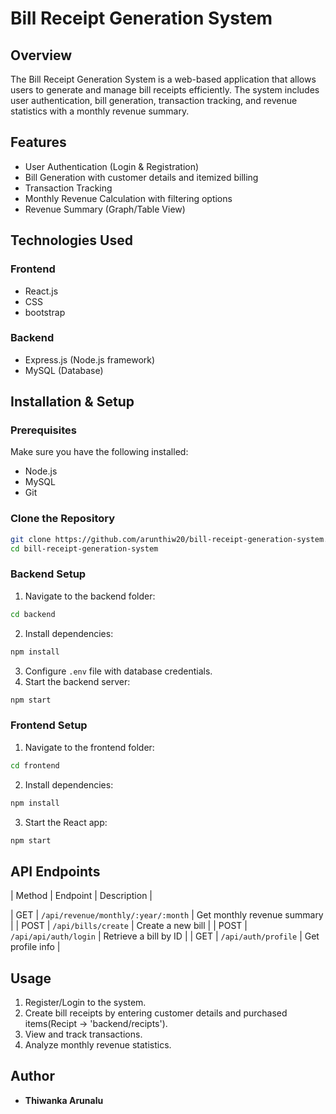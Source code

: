# Bill Receipt Generation System

## Overview
The Bill Receipt Generation System is a web-based application that allows users to generate and manage bill receipts efficiently. The system includes user authentication, bill generation, transaction tracking, and revenue statistics with a monthly revenue summary.

## Features
- User Authentication (Login & Registration)
- Bill Generation with customer details and itemized billing
- Transaction Tracking
- Monthly Revenue Calculation with filtering options
- Revenue Summary (Graph/Table View)

## Technologies Used
### Frontend
- React.js
- CSS
- bootstrap

### Backend
- Express.js (Node.js framework)
- MySQL (Database)

## Installation & Setup
### Prerequisites
Make sure you have the following installed:
- Node.js
- MySQL
- Git

### Clone the Repository
```sh
git clone https://github.com/arunthiw20/bill-receipt-generation-system.git
cd bill-receipt-generation-system
```

### Backend Setup
1. Navigate to the backend folder:
```sh
cd backend
```
2. Install dependencies:
```sh
npm install
```
3. Configure `.env` file with database credentials.
4. Start the backend server:
```sh
npm start
```

### Frontend Setup
1. Navigate to the frontend folder:
```sh
cd frontend
```
2. Install dependencies:
```sh
npm install
```
3. Start the React app:
```sh
npm start
```

## API Endpoints
| Method | Endpoint | Description |

| GET    | `/api/revenue/monthly/:year/:month` | Get monthly revenue summary |
| POST   | `/api/bills/create`                 | Create a new bill           |
| POST   | `/api/api/auth/login`               | Retrieve a bill by ID       |
| GET    | `/api/auth/profile`                 | Get profile info            |

## Usage
1. Register/Login to the system.
2. Create bill receipts by entering customer details and purchased items(Recipt  -> 'backend/recipts').
3. View and track transactions.
4. Analyze monthly revenue statistics.

## Author

- **Thiwanka Arunalu**

#

